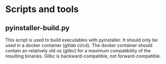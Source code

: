 # Scripts and tools

## pyinstaller-build.py
This script is used to build executables with pyinstaller.
It should only be used in a docker container (gitlab ci/cd).
The docker container should contain an relatively old os (glibc) for a maximum compatibility of the resulting binaries.
Glibc is backward-compatible, not forward-compatible.

